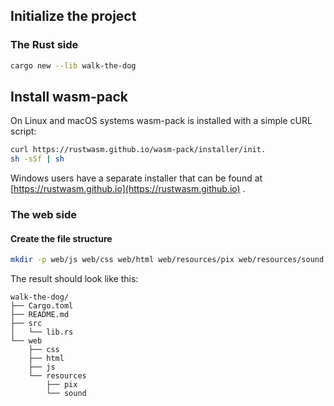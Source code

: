 

## Initialize the project

### The Rust side 

```bash
cargo new --lib walk-the-dog
```

## Install wasm-pack

On Linux and macOS systems wasm-pack is installed with a simple cURL script:

```bash 
curl https://rustwasm.github.io/wasm-pack/installer/init.
sh -sSf | sh
```
Windows users have a separate installer that can be found at 
[https://rustwasm.github.io](https://rustwasm.github.io) .

### The web side

#### Create the file structure

```bash
mkdir -p web/js web/css web/html web/resources/pix web/resources/sound
```

The result should look like this:

```
walk-the-dog/
├── Cargo.toml
├── README.md
├── src
│   └── lib.rs
└── web
    ├── css
    ├── html
    ├── js
    └── resources
        ├── pix
        └── sound
```

